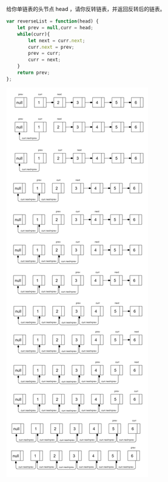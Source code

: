 给你单链表的头节点 head ，请你反转链表，并返回反转后的链表。
```js
var reverseList = function(head) {
    let prev = null,curr = head;
    while(curr){
        let next = curr.next;
        curr.next = prev;
        prev = curr;
        curr = next;
    }
    return prev;
};
```
![图片](./1.jpg)